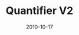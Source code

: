 ---
title: "Quantifier V2"
description: "Optimize my web’s performance (Analytical)"
date: "2010-10-17"
contact: "jcramer@mozilla.com"

product:
  -
    name: "Quantifier"
    icon: "./images/icon.svg"
    hero:
      -
        title: "Get your web superpower"
        text: "Use interactive tools to shape your web experience. You can find out how to optimize site performance, avoid security pitfalls, and learn more about the workings of the web that you might not normally see or even think about."
        cta: "Get Quantifier"
        image: "./images/hero.png"
    facets:
      -
        title: "See your web behavior"
        text: "Apply Quantifier X-Ray vision to your browsing experience. You don’t have to be a developer to see how each part of a page is working."
        image: "./images/facet-white.png"
      -
        title: "Optimize your web experience"
        text: "Tweak Quantifier settings to optimize your time online: you can altogether avoid poorly performing sites and streamline your experience, or you can roll your sleeves up to tool around and hack things for improvement."
        image: "./images/facet-blue.png"
      -
        title: "Join a cohort"
        text: "Check out how others are tooling around and join them in homegrown projects. Have an idea of how to make Quantifier better? Pitch any projects to us to vet, and we’ll add the best ideas to Quantifier."
        image: "./images/facet-blue.png"
---